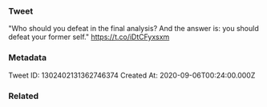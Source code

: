 ### Tweet
"Who should you defeat in the final analysis? And the answer is: you should defeat your former self." https://t.co/iDtCFyxsxm

### Metadata
Tweet ID: 1302402131362746374
Created At: 2020-09-06T00:24:00.000Z

### Related


